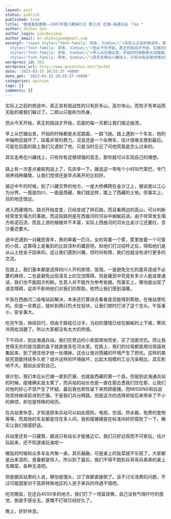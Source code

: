 ```yaml
---
layout: post
status: publish
published: true
title: "像盛夏般勇敢——2007年夏川藏骑行记 第11天 巴塘—海通兵站 ？km "
author: Shihui Guo
author_login: yierbosimao
author_email: mr.shihuiguo@gmail.com
excerpt: "<span style=\"font-family: 宋体, SimSun;\">实际上之前的旅途中，真正具有挑战性的只有折多山，高尔寺山，而剪子弯幸运而无耻的被我们躲过了。二郎山只能称为热身。</span>\r\n\r\n<span
  style=\"font-family: 宋体, SimSun;\">但从今天开始，真正的挑战才开始，后面的每一天都让我们接近崩溃。</span>\r\n\r\n<span
  style=\"font-family: 宋体, SimSun;\">早上从巴塘出发，开始的时候都是水泥路面，一路飞驰。路上遇到一个车友，他的中轴明显就坏了，踩着非常的费力，况且还是一个杂牌车，估计很难支撑到最后。可是在后面的路上我们又遇到了他，只是当时忘记了问他究竟是怎么过来的。</span>\r\n\r\n<span
  style=\"font-family: 宋体, SimSun;\">其实走再在川藏线上，只有你有足够顽强的意志，那你就可以实现自己的理想。</span>\r\n"
wordpress_id: 363
wordpress_url: http://www.guoshihui.net/?p=363
date: '2013-03-15 20:55:37 +0800'
date_gmt: '2013-03-15 20:55:37 +0800'
categories: opinion
tags: []
comments: []
---
```

<p><span style="font-family: 宋体, SimSun;">实际上之前的旅途中，真正具有挑战性的只有折多山，高尔寺山，而剪子弯幸运而无耻的被我们躲过了。二郎山只能称为热身。</span></p>
<p><span style="font-family: 宋体, SimSun;">但从今天开始，真正的挑战才开始，后面的每一天都让我们接近崩溃。</span></p>
<p><span style="font-family: 宋体, SimSun;">早上从巴塘出发，开始的时候都是水泥路面，一路飞驰。路上遇到一个车友，他的中轴明显就坏了，踩着非常的费力，况且还是一个杂牌车，估计很难支撑到最后。可是在后面的路上我们又遇到了他，只是当时忘记了问他究竟是怎么过来的。</span></p>
<p><span style="font-family: 宋体, SimSun;">其实走再在川藏线上，只有你有足够顽强的意志，那你就可以实现自己的理想。</span><br />
<a id="more"></a><a id="more-363"></a><br />
<span style="font-family: 宋体, SimSun;">路上有一次差点被疯狗追上了，先庆幸一下。据说这一带有个小村叫竹笼巴，专门培养纯种藏獒，让我们觉得还是早点离开的比较好。</span></p>
<p><span style="font-family: 宋体, SimSun;">接近中午的时候，到了川藏交界的地方，一座大桥横跨在金沙江上，据说是以江心为分界。一面是四川，一面是西藏，我们就这样，踏上了西藏的土地。但事实上，目的地还很远。</span></p>
<p><span style="font-family: 宋体, SimSun;">进入西藏境内，路况开始变差，已经变成了碎石路，而且看两边的高山，可以判断经常发生塌方的事故。而这段路则是在西曲河的河谷中蜿蜒前进。由于经常发生塌方和泥石流，而且上游的植被并不丰富，实际上西曲河的河水比金沙江还要红，含沙量还要大。</span></p>
<p><span style="font-family: 宋体, SimSun;">途中还遇到一对藏民青年，男的牵着一匹马，女的背着一个筐，筐里放着一个可爱的小孩，这算得上是看到的比较淳朴的藏民吧。和他们打过招呼之后，得知他们是从山上挖金子回来的。这让我们感到兴趣，但时间有限，我们也就没有进行更多的交流。</span></p>
<p><span style="font-family: 宋体, SimSun;">在路上，我们基本都是选择四川人开的旅馆，饭馆。一是避免文化的差异造成不必要的麻烦，二也是避免出现语言上的交流障碍。但是藏民中究竟有多少人能说普通话，我们也不能因次判断。生意人并不能作为参考依据。而事实上，哪怕是出现了语言障碍，这并不影响他们对我们的帮助，依然让我们感到温暖。</span></p>
<p><span style="font-family: 宋体, SimSun;">午饭在西曲河二级电站前解决，本来还打算进去看看是否能得到帮助，在电站里吃的。但是一旦靠近，就听到两只烈犬在狂吠，让我们顿时打消了这个念头。午饭事小，安全事大。</span></p>
<p><span style="font-family: 宋体, SimSun;">吃完午饭，继续前行。但由于路程已过半，当初的激情已经在蜿蜒的上下坡，寒风冷雨给消磨了。所以大家都没有太大的热情。</span></p>
<p><span style="font-family: 宋体, SimSun;">下午四点，到达海通兵站。我们在旁边的小卖部席地而坐，买了泡面充饥。而让我觉得无奈的是泡面的盒子就直接丢在河水里。在路上，我们的垃圾都是用垃圾袋收集起来，到了居住地才统一处理掉。这也让我对西藏的环境产生了担忧。这样的美丽究竟能持续多久呢？或许这样的环境破坏，比起大规模的工业污染相比，其实影响不大。我如此安慰自己。</span></p>
<p><span style="font-family: 宋体, SimSun;">按计划，我们本应从巴塘一直到芒康，也就是西藏的第一个县。但是到达海通兵站的时候，瘦猪确实是太累了，而兵站的站长也是一直在那怂恿我们住在那，让我们对他的好心不禁产生了怀疑。最后我也索性留下来照顾瘦猪。而</span>MISSING<span style="font-family: 宋体, SimSun;">和白鼠则坚持继续前进到芒康。于是我们兵分两路。但是这次的选择却给后来带来了不小的麻烦，却也是特殊的经历。</span></p>
<p><span style="font-family: 宋体, SimSun;">在兵站里休息，才知道原来兵站可以如此腐败。电视，空调，热水器，免费的食物等等。而其他的车友都是住在多人间，我和瘦猪硬是在标准间好好腐败了一下，确实让我们倍感舒适。</span></p>
<p><span style="font-family: 宋体, SimSun;">兵站里还有一只藏獒，据说只有站长才能接近它。我们只好远观而不可亵玩，估计玩起来，还不知道谁玩谁呢～</span></p>
<p><span style="font-family: 宋体, SimSun;">晚饭的时候和众多车友共聚一桌，其乐融融，可是桌上的饭菜就不乐观了。大家都是出来混的，食量都是惊人，所以到了最后，我们不得不跑到兵哥哥兵弟弟的桌上去蹭菜，各种无语吧。</span></p>
<p><span style="font-family: 宋体, SimSun;">但是据兵站里的人说，哪怕是馒头，过了夜都直接倒了。且不讨论浪费的问题，不过可能国家对于高原特殊地区的人民子弟兵的待遇不错吧。</span></p>
<p><span style="font-family: 宋体, SimSun;">吃完晚饭，在还白</span>4000<span style="font-family: 宋体, SimSun;">多的地方，我们打了一场篮球赛，自己没有气喘吁吁的感觉，倒是手感全无，感慨不打球已经好久了。</span></p>
<p><span style="font-family: 宋体, SimSun;">晚上，好好休息。</span></p>
<p>&nbsp;</p>
